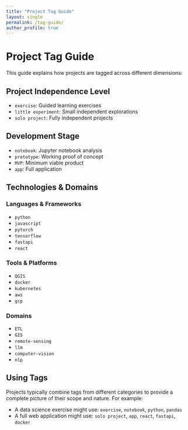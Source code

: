 ```yaml
---
title: "Project Tag Guide"
layout: single
permalink: /tag-guide/
author_profile: true
---
```


# Project Tag Guide

This guide explains how projects are tagged across different dimensions:

## Project Independence Level
- `exercise`: Guided learning exercises
- `little experiment`: Small independent explorations
- `solo project`: Fully independent projects

## Development Stage
- `notebook`: Jupyter notebook analysis
- `prototype`: Working proof of concept
- `MVP`: Minimum viable product
- `app`: Full application

## Technologies & Domains
### Languages & Frameworks
- `python`
- `javascript`
- `pytorch`
- `tensorflow`
- `fastapi`
- `react`

### Tools & Platforms
- `QGIS`
- `docker`
- `kubernetes`
- `aws`
- `gcp`

### Domains
- `ETL`
- `GIS`
- `remote-sensing`
- `llm`
- `computer-vision`
- `nlp`

## Using Tags
Projects typically combine tags from different categories to provide a complete picture of their scope and nature. For example:
- A data science exercise might use: `exercise`, `notebook`, `python`, `pandas`
- A full web application might use: `solo project`, `app`, `react`, `fastapi`, `docker` 